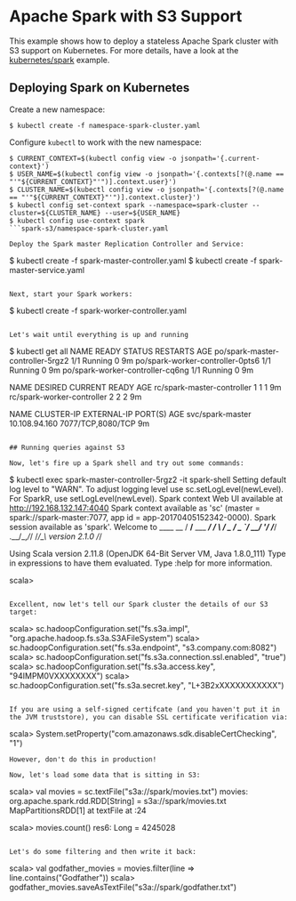 # Apache Spark with S3 Support

This example shows how to deploy a stateless Apache Spark cluster with S3 support on Kubernetes. For more details, have a look at the [kubernetes/spark](https://github.com/kubernetes/kubernetes/tree/master/examples/spark) example.

## Deploying Spark on Kubernetes

Create a new namespace:
```
$ kubectl create -f namespace-spark-cluster.yaml
```

Configure `kubectl` to work with the new namespace:
```
$ CURRENT_CONTEXT=$(kubectl config view -o jsonpath='{.current-context}')
$ USER_NAME=$(kubectl config view -o jsonpath='{.contexts[?(@.name == "'"${CURRENT_CONTEXT}"'")].context.user}')
$ CLUSTER_NAME=$(kubectl config view -o jsonpath='{.contexts[?(@.name == "'"${CURRENT_CONTEXT}"'")].context.cluster}')
$ kubectl config set-context spark --namespace=spark-cluster --cluster=${CLUSTER_NAME} --user=${USER_NAME}
$ kubectl config use-context spark
```spark-s3/namespace-spark-cluster.yaml

Deploy the Spark master Replication Controller and Service:
```
$ kubectl create -f spark-master-controller.yaml
$ kubectl create -f spark-master-service.yaml
```

Next, start your Spark workers:
```
$ kubectl create -f spark-worker-controller.yaml
```

Let's wait until everything is up and running
```
$ kubectl get all
NAME                               READY     STATUS    RESTARTS   AGE
po/spark-master-controller-5rgz2   1/1       Running   0          9m
po/spark-worker-controller-0pts6   1/1       Running   0          9m
po/spark-worker-controller-cq6ng   1/1       Running   0          9m

NAME                         DESIRED   CURRENT   READY     AGE
rc/spark-master-controller   1         1         1         9m
rc/spark-worker-controller   2         2         2         9m

NAME               CLUSTER-IP      EXTERNAL-IP   PORT(S)             AGE
svc/spark-master   10.108.94.160   <none>        7077/TCP,8080/TCP   9m
```

## Running queries against S3

Now, let's fire up a Spark shell and try out some commands:
```
$ kubectl exec spark-master-controller-5rgz2 -it spark-shell
Setting default log level to "WARN".
To adjust logging level use sc.setLogLevel(newLevel). For SparkR, use setLogLevel(newLevel).
Spark context Web UI available at http://192.168.132.147:4040
Spark context available as 'sc' (master = spark://spark-master:7077, app id = app-20170405152342-0000).
Spark session available as 'spark'.
Welcome to
      ____              __
     / __/__  ___ _____/ /__
    _\ \/ _ \/ _ `/ __/  '_/
   /___/ .__/\_,_/_/ /_/\_\   version 2.1.0
      /_/

Using Scala version 2.11.8 (OpenJDK 64-Bit Server VM, Java 1.8.0_111)
Type in expressions to have them evaluated.
Type :help for more information.

scala>
```

Excellent, now let's tell our Spark cluster the details of our S3 target:
```
scala> sc.hadoopConfiguration.set("fs.s3a.impl", "org.apache.hadoop.fs.s3a.S3AFileSystem")
scala> sc.hadoopConfiguration.set("fs.s3a.endpoint", "s3.company.com:8082")
scala> sc.hadoopConfiguration.set("fs.s3a.connection.ssl.enabled", "true")
scala> sc.hadoopConfiguration.set("fs.s3a.access.key", "94IMPM0VXXXXXXXX")
scala> sc.hadoopConfiguration.set("fs.s3a.secret.key", "L+3B2xXXXXXXXXXXX")
```

If you are using a self-signed certifcate (and you haven't put it in the JVM truststore), you can disable SSL certificate verification via:
```
scala> System.setProperty("com.amazonaws.sdk.disableCertChecking", "1")
```
However, don't do this in production!

Now, let's load some data that is sitting in S3:
```
scala> val movies = sc.textFile("s3a://spark/movies.txt")
movies: org.apache.spark.rdd.RDD[String] = s3a://spark/movies.txt MapPartitionsRDD[1] at textFile at <console>:24

scala> movies.count()
res6: Long = 4245028
```

Let's do some filtering and then write it back:
```
scala> val godfather_movies = movies.filter(line => line.contains("Godfather"))
scala> godfather_movies.saveAsTextFile("s3a://spark/godfather.txt")
```
